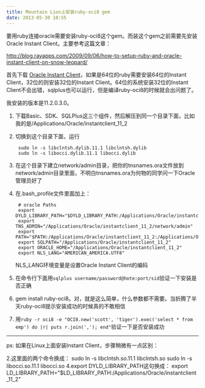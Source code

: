 ```yaml
---
title: Mountain Lion上安装ruby-oci8 gem
date: 2013-05-30 10:55
---
```

要用ruby连接oracle需要安装ruby-oci8这个gem。而装这个gem之前需要先安装Oracle Instant Client。主要参考这篇文章：

<http://blog.rayapps.com/2009/09/06/how-to-setup-ruby-and-oracle-instant-client-on-snow-leopard/>

首先下载 [Oracle Instant Client](http://www.oracle.com/technetwork/cn/topics/intel-macsoft-102027-zhs.html)，如果是64位的ruby需要安装64位的Instant Client，32位的则安装32位的Instant Client。64位的系统安装32位的Instant Client不会出错，sqlplus也可以运行，但是编译ruby-oci8的时候就会出问题了。

我安装的版本是11.2.0.3.0。

1. 下载Basic、SDK、SQLPlus这三个组件，然后解压到同一个目录下面，比如我的是/Applications/Oracle/instantclient_11_2
2. 切换到这个目录下面，运行

        sudo ln -s libclntsh.dylib.11.1 libclntsh.dylib
        sudo ln -s libocci.dylib.11.1 libocci.dylib

3. 在这个目录下建立network/admin目录，把你的tnsnames.ora文件放到network/admin目录里面，不明白tnsnames.ora为何物的同学问一下Oracle管理员好了
4. 在.bash_profile文件里面加上：

        # oracle Paths
        export DYLD_LIBRARY_PATH="$DYLD_LIBRARY_PATH:/Applications/Oracle/instantclient_11_2"
        export TNS_ADMIN="/Applications/Oracle/instantclient_11_2/network/admin"
        export PATH="$PATH:/Applications/Oracle/instantclient_11_2:/Applications/Oracle/instantclient_11_2/bin"
        export SQLPATH="/Applications/Oracle/instantclient_11_2"
        export ORACLE_HOME="/Applications/Oracle/instantclient_11_2"
        export NLS_LANG="AMERICAN_AMERICA.UTF8"

    NLS_LANG环境变量是设置Oracle Instant Client的编码
5. 在命令行下面用`sqlplus username/password@hote:port/sid`验证一下安装是否正确
6. gem install ruby-oci8。对，就是这么简单，什么参数都不需要。当折腾了半天ruby-oci8提示安装成功的时候真的不敢相信
7. 用`ruby -r oci8 -e "OCI8.new('scott', 'tiger').exec('select * from emp') do |r| puts r.join(','); end"`验证一下是否安装成功

---

ps: 如果在Linux上面安装Instant Client，步骤稍微有一点区别：  

2.这里面的两个命令换成：
    sudo ln -s libclntsh.so.11.1 libclntsh.so
    sudo ln -s libocci.so.11.1 libocci.so
4.export DYLD_LIBRARY_PATH这句换成：
    export LD_LIBRARY_PATH="$LD_LIBRARY_PATH:/Applications/Oracle/instantclient_11_2"
